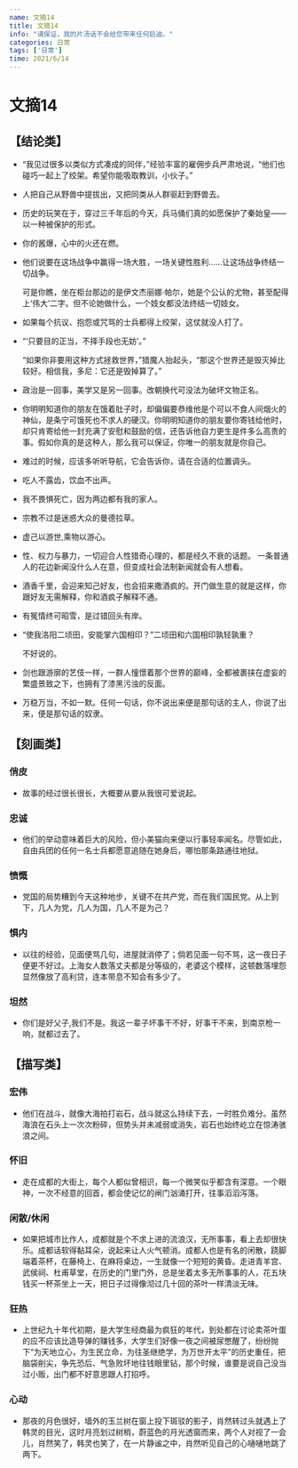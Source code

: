 ```yaml
---
name: 文摘14
title: 文摘14
info: "请保证，我的片汤话不会给您带来任何启迪。"
categories: 日常
tags: ['日常']
time: 2021/6/14
---
```


# 文摘14

## 【结论类】

- “我见过很多以类似方式凑成的同伴，”经验丰富的雇佣步兵严肃地说，“他们也碰巧一起上了绞架。希望你能吸取教训，小伙子。”

- 人把自己从野兽中提拔出，又把同类从人群驱赶到野兽去。

- 历史的玩笑在于，穿过三千年后的今天，兵马俑们真的如愿保护了秦始皇——以一种被保护的形式。

- 你的酱爆，心中的火还在燃。

- 他们说要在这场战争中赢得一场大胜，一场关键性胜利……让这场战争终结一切战争。

  可是你瞧，坐在柜台那边的是伊文杰丽娜·帕尔，她是个公认的尤物，甚至配得上‘伟大’二字。但不论她做什么，一个妓女都没法终结一切妓女。

- 如果每个抗议、抱怨或咒骂的士兵都得上绞架，这仗就没人打了。

- “‘只要目的正当，不择手段也无妨’。”

  “如果你非要用这种方式拯救世界，”猎魔人抬起头，“那这个世界还是毁灭掉比较好。相信我，多尼：它还是毁掉算了。”

- 政治是一回事，美学又是另一回事。改朝换代可没法为破坏文物正名。

- 你明明知道你的朋友在饿着肚子时，却偏偏要恭维他是个可以不食人间烟火的神仙，是条宁可饿死也不求人的硬汉。你明明知道你的朋友要你寄钱给他时，却只肯寄给他一封充满了安慰和鼓励的信，还告诉他自力更生是件多么高贵的事。假如你真的是这种人，那么我可以保证，你唯一的朋友就是你自己。

- 难过的时候，应该多听听导航，它会告诉你，请在合适的位置调头。

- 吃人不露齿，饮血不出声。

- 我不畏惧死亡，因为两边都有我的家人。

- 宗教不过是迷惑大众的曼德拉草。

- 虚己以游世,乘物以游心。

- 性、权力与暴力，一切迎合人性猎奇心理的，都是经久不衰的话题。 一条普通人的花边新闻没什么人在意，但变成社会法制新闻就会有人想看。

- 酒香千里，会迎来知己好友，也会招来撒酒疯的。开门做生意的就是这样，你跟好友无需解释，你和酒疯子解释不通。

- 有冤情终可昭雪，是过错回头有岸。

- “使我洛阳二顷田，安能掌六国相印？”二顷田和六国相印孰轻孰重？
  
  不好说的。
  
- 剑也跟游廓的艺伎一样，一群人憧憬着那个世界的巅峰，全都被裹挟在虚妄的繁盛景致之下，也拥有了漆黑污浊的反面。

- 万稳万当，不如一默。任何一句话，你不说出来便是那句话的主人，你说了出来，便是那句话的奴隶。

## 【刻画类】

### 俏皮

- 故事的经过很长很长，大概要从要从我很可爱说起。

### 忠诚

- 他们的举动意味着巨大的风险，但小美猫向来便以行事轻率闻名。尽管如此，自由兵团的任何一名士兵都愿意追随在她身后，哪怕那条路通往地狱。

### 愤慨

- 党国的局势糟到今天这种地步，关键不在共产党，而在我们国民党。从上到下，几人为党，几人为国，几人不是为己？

### 惧内

- 以往的经验，见面便骂几句，进屋就消停了；倘若见面一句不骂，这一夜日子便更不好过。上海女人数落丈夫都是分等级的，老婆这个模样，这顿数落埋怨显然像放了高利贷，连本带息不知会有多少了。

### 坦然

- 你们是好父子,我们不是。我这一辈子坏事干不好，好事干不来，到南京枪一响，就都过去了。

## 【描写类】

### 宏伟

- 他们在战斗，就像大海拍打岩石，战斗就这么持续下去，一时胜负难分。虽然海浪在石头上一次次粉碎，但势头并未减弱或消失，岩石也始终屹立在惊涛骇浪之间。

### 怀旧

- 走在成都的大街上，每个人都似曾相识，每一个微笑似乎都含有深意。一个眼神，一次不经意的回首，都会使记忆的闸门汹涌打开，往事滔滔泻落。

### 闲散/休闲

- 如果把城市比作人，成都就是个不求上进的流浪汉，无所事事，看上去却很快乐。成都话软得黏耳朵，说起来让人火气顿消。成都人也是有名的闲散，跷脚端着茶杯，在藤椅上、在麻将桌边，一生就像一个短短的黄昏。走进青羊宫、武侯祠、杜甫草堂，在历史的门里门外，总是坐着太多无所事事的人，花五块钱买一杯茶坐上一天，把日子过得像沏过几十回的茶叶一样清淡无味。

### 狂热

- 上世纪九十年代初期，是大学生经商最为疯狂的年代，到处都在讨论卖茶叶蛋的应不应该比造导弹的赚钱多，大学生们好像一夜之间被尿憋醒了，纷纷抛下“为天地立心，为生民立命，为往圣继绝学，为万世开太平”的历史重任，把脑袋削尖，争先恐后、气急败坏地往钱眼里钻，那个时候，谁要是说自己没当过小贩，出门都不好意思跟人打招呼。

### 心动

- 那夜的月色很好，墙外的玉兰树在窗上投下斑驳的影子，肖然转过头就遇上了韩灵的目光，这时月亮划过树梢，蔚蓝色的月光透窗而来，两个人对视了一会儿，肖然笑了，韩灵也笑了，在一片静谧之中，肖然听见自己的心嗵嗵地跳了两下。



